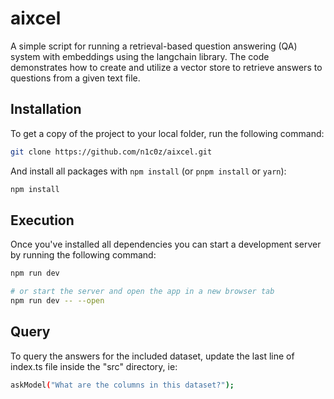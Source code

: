 # aixcel

A simple script for running a retrieval-based question answering (QA) system with embeddings using the langchain library.
The code demonstrates how to create and utilize a vector store to retrieve answers to questions from a given text file.

## Installation

To get a copy of the project to your local folder, run the following command:

```bash
git clone https://github.com/n1c0z/aixcel.git
```

And install all packages with `npm install` (or `pnpm install` or `yarn`):

```bash
npm install
```

## Execution

Once you've installed all dependencies you can start a development server by running the following command:

```bash
npm run dev

# or start the server and open the app in a new browser tab
npm run dev -- --open
```

## Query

To query the answers for the included dataset, update the last line of index.ts file inside the "src" directory, ie:

```bash
askModel("What are the columns in this dataset?");
```
